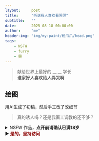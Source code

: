 ```yaml
---
layout:     post
title:      "听说有人喜欢看哭哭"
subtitle:   ""
date:       2025-08-18 00:00:00
author:     "me"
header-img: "img/my-paint/粉爪爪/head.png"
tags:
    - NSFW
    - furry
    - 哭
---
```


> 献给世界上最好的 __ __ 学长  
> **谁家好人喜欢给人弄哭啊**

## 绘图
用AI生成了初稿，然后手工改了改细节
> 真的诱人吗？还是我画工调教的还不够？

<details>
<summary>NSFW 作品，<b>点开前请确认已满18岁</b><br>
▶<b> <font color=darkred> 是的，坚持访问 </font> </b>
</summary><p>
    <details>
    <summary> ○ <b>普通</b>
    </summary><p>
        <img src="/img/my-paint/哭哭脸/upscale.jpg"/>
    </p></details>
    <details>
    <summary> ○ <b>透视差分</b>
    </summary><p>
        <img src="/img/my-paint/哭哭脸/upscale-2.jpg"/>
    </p></details>
</p></details>


